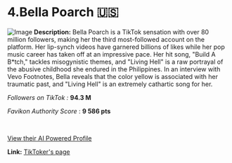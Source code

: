 # 4.Bella Poarch 🇺🇸
![Image](https://cdn.prod.website-files.com/5fdb2fcbe8cb905cd95d758f/676b1d00674000644f7eae8d_676b0a170945bac4fe9d46ea_Bella%2520Poarch.png)
**Description:** Bella Poarch is a TikTok sensation with over 80 million followers, making her the third most-followed account on the platform. Her lip-synch videos have garnered billions of likes while her pop music career has taken off at an impressive pace. Her hit song, "Build A B\*tch," tackles misogynistic themes, and "Living Hell" is a raw portrayal of the abusive childhood she endured in the Philippines. In an interview with Vevo Footnotes, Bella reveals that the color yellow is associated with her traumatic past, and "Living Hell" is an extremely cathartic song for her.

‍*Followers on TikTok :* **94.3 M**

*Favikon Authority Score* : **9 586 pts**

‍

[View their AI Powered Profile](https://app.favikon.com/profile/639e06be8667fcf899395c1a/content/)

**Link:** [TikToker's page](https://www.tiktok.com/@bellapoarch)

